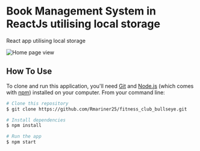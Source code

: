 # Book Management System in ReactJs utilising local storage 
 React app utilising local storage 

![Home page view](fitness_club_bullseye/public/book_mn_home.png?raw=true "Screenshot")

## How To Use

To clone and run this application, you'll need [Git](https://git-scm.com) and [Node.js](https://nodejs.org/en/download/) (which comes with [npm](http://npmjs.com)) installed on your computer. From your command line:

```bash
# Clone this repository
$ git clone https://github.com/Rmariner25/fitness_club_bullseye.git

# Install dependencies
$ npm install

# Run the app
$ npm start
```
